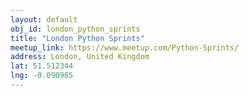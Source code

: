 ```yaml
---
layout: default
obj_id: london_python_sprints
title: "London Python Sprints"
meetup_link: https://www.meetup.com/Python-Sprints/
address: London, United Kingdom
lat: 51.512344
lng: -0.090985
---
```

